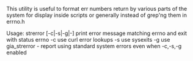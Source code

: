 This utility is useful to format err numbers return by various parts of the system for display inside scripts or generally instead of grep'ng them in errno.h

Usage: strerror [-c|-s|-g|-<errno>] <errno>
print error message matching errno and exit with status errno
-c use curl error lookups
-s use sysexits
-g use gia_strerror
-<errno> report using standard system errors even when -c,-s,-g enabled
